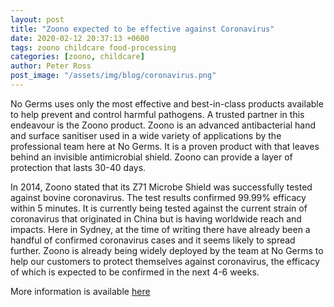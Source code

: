 ```yaml
---
layout: post
title: "Zoono expected to be effective against Coronavirus"
date: 2020-02-12 20:37:13 +0600
tags: zoono childcare food-processing
categories: [zoono, childcare]
author: Peter Ross
post_image: "/assets/img/blog/coronavirus.png"
---
```


No Germs uses only the most effective and best-in-class products available to help prevent and control harmful pathogens. A trusted partner in this endeavour is the Zoono product. Zoono is an advanced antibacterial hand and surface sanitiser used in a wide variety of applications by the professional team here at No Germs. It is a proven product with that leaves behind an invisible antimicrobial shield. Zoono can provide a layer of protection that lasts 30-40 days.

In 2014, Zoono stated that its Z71 Microbe Shield was successfully tested against bovine coronavirus. The test results confirmed 99.99% efficacy within 5 minutes. It is currently being tested against the current strain of coronavirus that originated in China but is having worldwide reach and impacts. Here in Sydney, at the time of writing there have already been a handful of confirmed coronavirus cases and it seems likely to spread further. Zoono is already being widely deployed by the team at No Germs to help our customers to protect themselves against coronavirus, the efficacy of which is expected to be confirmed in the next 4-6 weeks.

More information is available [here](https://smallcaps.com.au/zoono-signs-distribution-deal-supply-antimicrobial-products-chinese-markets/)
